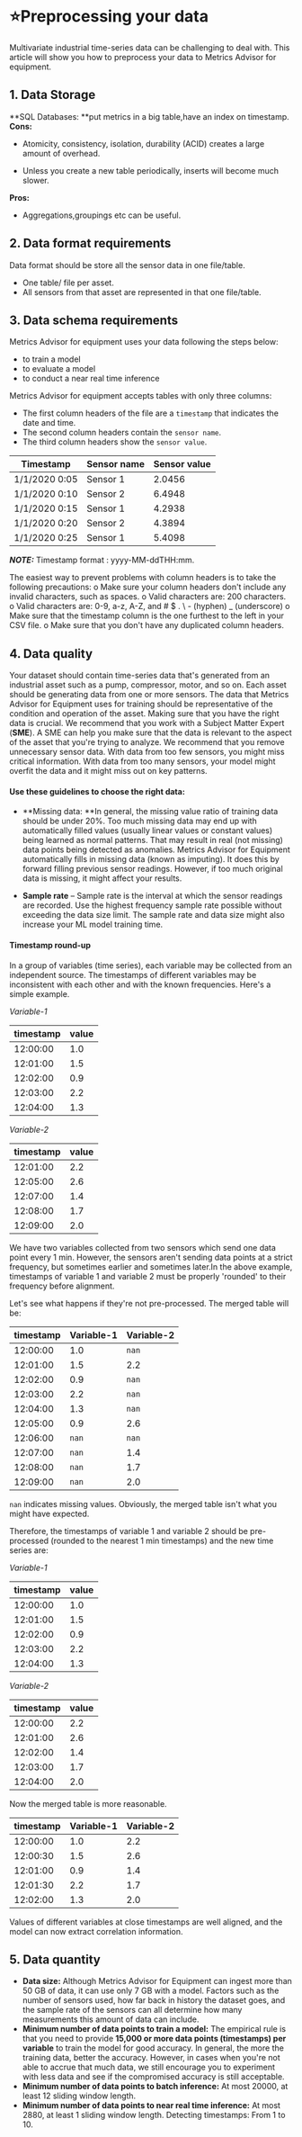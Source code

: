 # ⭐Preprocessing your data

Multivariate industrial time-series data can be challenging to deal with. This article will show you how to preprocess your data to Metrics Advisor for equipment.

## 1. Data Storage

**SQL Databases: **put metrics in a big table,have an index on timestamp.
**Cons:**

- Atomicity, consistency, isolation, durability (ACID) creates a large amount of overhead.

- Unless you create a new table periodically, inserts will become much slower.

**Pros:**

- Aggregations,groupings etc can be useful.

## 2. Data format requirements

Data format should be store all the sensor data in one file/table.

- One table/ file per asset.
- All sensors from that asset are represented in that one file/table.

## 3. Data schema requirements

Metrics Advisor for equipment uses your data following the steps below:

- to train a model
- to evaluate a model
- to conduct a near real time inference

Metrics Advisor for equipment accepts tables with only three columns:

- The first column headers of the file are a `timestamp` that indicates the date and time.
- The second column headers contain the `sensor name`.
- The third column headers show the  `sensor value`.

| Timestamp     | Sensor  name | Sensor  value |
| ------------- | ------------ | ------------- |
| 1/1/2020 0:05 | Sensor 1     | 2.0456        |
| 1/1/2020 0:10 | Sensor  2    | 6.4948        |
| 1/1/2020 0:15 | Sensor  1    | 4.2938        |
| 1/1/2020 0:20 | Sensor  2    | 4.3894        |
| 1/1/2020 0:25 | Sensor  1    | 5.4098        |

**_NOTE:_** Timestamp format : yyyy-MM-ddTHH:mm.

The easiest way to prevent problems with column headers is to take the following precautions:
o	Make sure your column headers don't include any invalid characters, such as spaces.
o	Valid characters are: 200 characters.
o	Valid characters are: 0-9, a-z, A-Z, and # $ . \ - (hyphen) _ (underscore)
o	Make sure that the timestamp column is the one furthest to the left in your CSV file.
o	Make sure that you don't have any duplicated column headers.

## 4. Data quality

Your dataset should contain time-series data that's generated from an industrial asset such as a pump, compressor, motor, and so on. Each asset should be generating data from one or more sensors. The data that Metrics Advisor for Equipment uses for training should be representative of the condition and operation of the asset. Making sure that you have the right data is crucial.
We recommend that you work with a Subject Matter Expert (**SME**). A SME can help you make sure that the data is relevant to the aspect of the asset that you're trying to analyze. We recommend that you remove unnecessary sensor data. With data from too few sensors, you might miss critical information. With data from too many sensors, your model might overfit the data and it might miss out on key patterns.

#### Use these guidelines to choose the right data:

- **Missing data: **In general, the missing value ratio of training data should be under 20%. Too much missing data may end up with automatically filled values (usually linear values or constant values) being learned as normal patterns. That may result in real (not missing) data points being detected as anomalies. Metrics Advisor for Equipment automatically fills in missing data (known as imputing). It does this by forward filling previous sensor readings. However, if too much original data is missing, it might affect your results.

- **Sample rate** – Sample rate is the interval at which the sensor readings are recorded. Use the highest frequency sample rate possible without exceeding the data size limit. The sample rate and data size might also increase your ML model training time.

#### Timestamp round-up

In a group of variables (time series), each variable may be collected from an independent source. The timestamps of different variables may be inconsistent with each other and with the known frequencies. Here's a simple example.

*Variable-1*

| timestamp | value |
| :-------- | :---- |
| 12:00:00  | 1.0   |
| 12:01:00  | 1.5   |
| 12:02:00  | 0.9   |
| 12:03:00  | 2.2   |
| 12:04:00  | 1.3   |

*Variable-2*

| timestamp | value |
| :-------- | :---- |
| 12:01:00  | 2.2   |
| 12:05:00  | 2.6   |
| 12:07:00  | 1.4   |
| 12:08:00  | 1.7   |
| 12:09:00  | 2.0   |

We have two variables collected from two sensors which send one data point every 1 min. However, the sensors aren't sending data points at a strict frequency, but sometimes earlier and sometimes later.In the above example, timestamps of variable 1 and variable 2 must be properly 'rounded' to their frequency before alignment.

Let's see what happens if they're not pre-processed. The merged table will be:

| timestamp | Variable-1 | Variable-2 |
| :-------- | :--------- | :--------- |
| 12:00:00  | 1.0        | `nan`      |
| 12:01:00  | 1.5        | 2.2        |
| 12:02:00  | 0.9        | `nan`      |
| 12:03:00  | 2.2        | `nan`      |
| 12:04:00  | 1.3        | `nan`      |
| 12:05:00  | 0.9        | 2.6        |
| 12:06:00  | `nan`      | `nan`      |
| 12:07:00  | `nan`      | 1.4        |
| 12:08:00  | `nan`      | 1.7        |
| 12:09:00  | `nan`      | 2.0        |

`nan` indicates missing values. Obviously, the merged table isn't what you might have expected.

Therefore, the timestamps of variable 1 and variable 2 should be pre-processed (rounded to the nearest 1 min timestamps) and the new time series are:

*Variable-1*

| timestamp | value |
| :-------- | :---- |
| 12:00:00  | 1.0   |
| 12:01:00  | 1.5   |
| 12:02:00  | 0.9   |
| 12:03:00  | 2.2   |
| 12:04:00  | 1.3   |

*Variable-2*

| timestamp | value |
| :-------- | :---- |
| 12:00:00  | 2.2   |
| 12:01:00  | 2.6   |
| 12:02:00  | 1.4   |
| 12:03:00  | 1.7   |
| 12:04:00  | 2.0   |

Now the merged table is more reasonable.

| timestamp | Variable-1 | Variable-2 |
| :-------- | :--------- | :--------- |
| 12:00:00  | 1.0        | 2.2        |
| 12:00:30  | 1.5        | 2.6        |
| 12:01:00  | 0.9        | 1.4        |
| 12:01:30  | 2.2        | 1.7        |
| 12:02:00  | 1.3        | 2.0        |

Values of different variables at close timestamps are well aligned, and the model can now extract correlation information.

## 5. Data quantity

- **Data size:** Although Metrics Advisor for Equipment can ingest more than 50 GB of data, it can use only 7 GB with a model. Factors such as the number of sensors used, how far back in history the dataset goes, and the sample rate of the sensors can all determine how many measurements this amount of data can include.
- **Minimum number of data points to train a model:** The empirical rule is that you need to provide **15,000 or more data points (timestamps) per variable** to train the model for good accuracy. In general, the more the training data, better the accuracy. However, in cases when you're not able to accrue that much data, we still encourage you to experiment with less data and see if the compromised accuracy is still acceptable.
- **Minimum number of data points to batch inference:** At most 20000, at least 12 sliding window length.
- **Minimum number of data points to near real time inference:** At most 2880, at least 1 sliding window length. Detecting timestamps: From 1 to 10.
